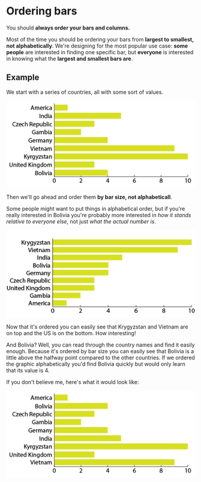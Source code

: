 # Ordering bars

You should **always order your bars and columns.**

Most of the time you should be ordering your bars from **largest to smallest, not alphabetically**. We're designing for the most popular use case: **some people** are interested in finding one specific bar, but **everyone** is interested in knowing what the **largest and smallest bars are**.

## Example

We start with a series of countries, all with some sort of values.

![](assets/ai-horizontal-labels.png)

Then we'll go ahead and order them **by bar size, not alphabeticall**.

Some people might want to put things in alphabetical order, but if you're really interested in Bolivia you're probably more interested in *how it stands relative to everyone else*, not just *what the actual number is*.

![](assets/ai-horizontal-ordered.png)

Now that it's ordered you can easily see that Krygyzstan and Vietnam are on top and the US is on the bottom. How interesting!

And Bolivia? Well, you can read through the country names and find it easily enough. Because it's ordered by bar size you can easily see that Bolivia is a little above the halfway point compared to the other countries. If we ordered the graphic alphabetically you'd find Bolivia quickly but would only learn that its value is 4.

If you don't believe me, here's what it would look like:

![](assets/ai-alphabetical-ordered.png)
